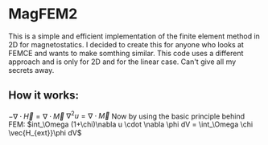 # MagFEM2
This is a simple and efficient implementation of the finite element method in 2D for magnetostatics. I decided to create this for anyone who looks at FEMCE and wants to make somthing similar. This code uses a different approach and is only for 2D and for the linear case. Can't give all my secrets away.

## How it works:
$-\nabla \cdot \vec{H} = \nabla \cdot \vec{M}$
$\nabla^2 u = \nabla \cdot \vec{M}$
Now by using the basic principle behind FEM:
$int_\Omega (1+\chi)\nabla u \cdot \nabla \phi dV = \int_\Omega \chi \vec{H_{ext}}\phi dV$
